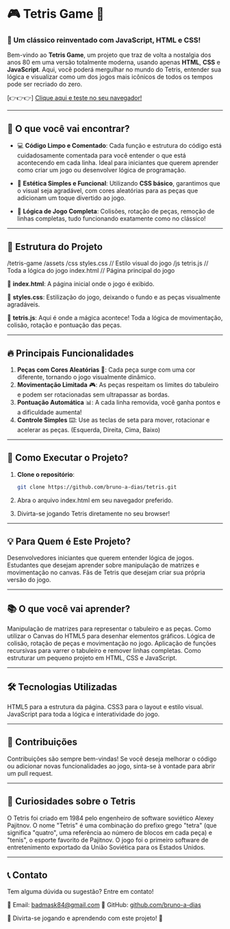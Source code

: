 # 🎮 **Tetris Game** 🚀

### 🧩 Um clássico reinventado com JavaScript, HTML e CSS!

Bem-vindo ao **Tetris Game**, um projeto que traz de volta a nostalgia dos anos 80 em uma versão totalmente moderna, usando apenas **HTML**, **CSS** e **JavaScript**. Aqui, você poderá mergulhar no mundo do Tetris, entender sua lógica e visualizar como um dos jogos mais icônicos de todos os tempos pode ser recriado do zero.

[👉👉👉]
[Clique aqui e teste no seu navegador! ](https://bruno-a-dias.github.io/tetris/)


---

## 🎯 **O que você vai encontrar?**

- 💻 **Código Limpo e Comentado**: Cada função e estrutura do código está cuidadosamente comentada para você entender o que está acontecendo em cada linha. Ideal para iniciantes que querem aprender como criar um jogo ou desenvolver lógica de programação.
  
- 🎨 **Estética Simples e Funcional**: Utilizando **CSS básico**, garantimos que o visual seja agradável, com cores aleatórias para as peças que adicionam um toque divertido ao jogo.

- 🔄 **Lógica de Jogo Completa**: Colisões, rotação de peças, remoção de linhas completas, tudo funcionando exatamente como no clássico!

---

## 📂 **Estrutura do Projeto**

 /tetris-game
	/assets
		/css styles.css // Estilo visual do jogo
  		/js tetris.js // Toda a lógica do jogo
	index.html // Página principal do jogo


📌 **index.html**: A página inicial onde o jogo é exibido.

🎨 **styles.css**: Estilização do jogo, deixando o fundo e as peças visualmente agradáveis.

🧠 **tetris.js**: Aqui é onde a mágica acontece! Toda a lógica de movimentação, colisão, rotação e pontuação das peças.

---

## 🔥 **Principais Funcionalidades**

1. **Peças com Cores Aleatórias** 🎨: Cada peça surge com uma cor diferente, tornando o jogo visualmente dinâmico.
2. **Movimentação Limitada** 🎮: As peças respeitam os limites do tabuleiro e podem ser rotacionadas sem ultrapassar as bordas.
3. **Pontuação Automática** 📊: A cada linha removida, você ganha pontos e a dificuldade aumenta!
4. **Controle Simples** ⌨️: Use as teclas de seta para mover, rotacionar e acelerar as peças. (Esquerda, Direita, Cima, Baixo)

---

## 🚀 **Como Executar o Projeto?**

1. **Clone o repositório**:
   ```bash
   git clone https://github.com/bruno-a-dias/tetris.git

2. Abra o arquivo index.html em seu navegador preferido.

3. Divirta-se jogando Tetris diretamente no seu browser!

---

## 💡 Para Quem é Este Projeto?
Desenvolvedores iniciantes que querem entender lógica de jogos.
Estudantes que desejam aprender sobre manipulação de matrizes e movimentação no canvas.
Fãs de Tetris que desejam criar sua própria versão do jogo.

---

## 📚 O que você vai aprender?
Manipulação de matrizes para representar o tabuleiro e as peças.
Como utilizar o Canvas do HTML5 para desenhar elementos gráficos.
Lógica de colisão, rotação de peças e movimentação no jogo.
Aplicação de funções recursivas para varrer o tabuleiro e remover linhas completas.
Como estruturar um pequeno projeto em HTML, CSS e JavaScript.

---

## 🛠️ Tecnologias Utilizadas
HTML5 para a estrutura da página.
CSS3 para o layout e estilo visual.
JavaScript para toda a lógica e interatividade do jogo.

---

## 🤝 Contribuições
Contribuições são sempre bem-vindas! Se você deseja melhorar o código ou adicionar novas funcionalidades ao jogo, sinta-se à vontade para abrir um pull request.

---

## 👾 Curiosidades sobre o Tetris
O Tetris foi criado em 1984 pelo engenheiro de software soviético Alexey Pajitnov.
O nome "Tetris" é uma combinação do prefixo grego "tetra" (que significa "quatro", uma referência ao número de blocos em cada peça) e "tenis", o esporte favorito de Pajitnov.
O jogo foi o primeiro software de entretenimento exportado da União Soviética para os Estados Unidos.

---

## 📞 Contato
Tem alguma dúvida ou sugestão? Entre em contato!

📧 Email: badmask84@gmail.com
🐙 GitHub: [github.com/bruno-a-dias](https://github.com/bruno-a-dias)

🎉 Divirta-se jogando e aprendendo com este projeto! 🎉
